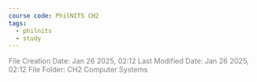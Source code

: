 ```yaml
---
course code: PhilNITS CH2
tags:
  - philnits
  - study
---
```

<font color="#7f7f7f">File Creation Date: Jan 26 2025, 02:12</font>
<font color="#7f7f7f">Last Modified Date: Jan 26 2025, 02:12</font>
<font color="#7f7f7f">File Folder: CH2 Computer Systems</font>